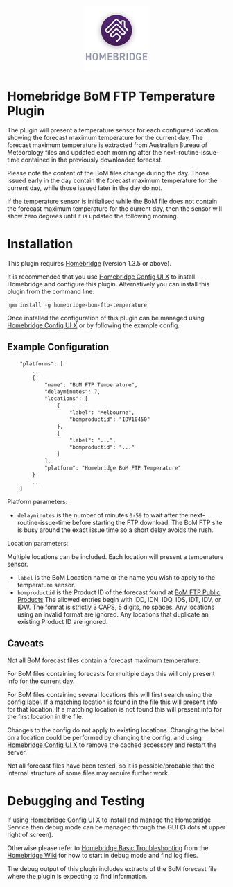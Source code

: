 
<p align="center">

<img src="https://github.com/homebridge/branding/raw/master/logos/homebridge-wordmark-logo-vertical.png" width="150">

</p>

# Homebridge BoM FTP Temperature Plugin

The plugin will present a temperature sensor for each configured location showing the forecast maximum temperature for the current day. The forecast maximum temperature is extracted from Australian Bureau of Meteorology files and updated each morning after the next-routine-issue-time contained in the previously downloaded forecast.

Please note the content of the BoM files change during the day. Those issued early in the day contain the forecast maximum temperature for the current day, while those issued later in the day do not.

If the temperature sensor is initialised while the BoM file does not contain the forecast maximum temperature for the current day, then the sensor will show zero degrees until it is updated the following morning.

# Installation

This plugin requires [Homebridge](https://homebridge.io) (version 1.3.5 or above).

It is recommended that you use [Homebridge Config UI X](https://www.npmjs.com/package/homebridge-config-ui-x) to install Homebridge and configure this plugin. Alternatively you can install this plugin from the command line:

```
npm install -g homebridge-bom-ftp-temperature
```

Once installed the configuration of this plugin can be managed using [Homebridge Config UI X](https://www.npmjs.com/package/homebridge-config-ui-x) or by following the example config.

## Example Configuration

```
    "platforms": [
        ...
        {
            "name": "BoM FTP Temperature",
            "delayminutes": 7,
            "locations": [
                {
                    "label": "Melbourne",
                    "bomproductid": "IDV10450"
                },
                {
                    "label": "...",
                    "bomproductid": "..."
                }
            ],
            "platform": "Homebridge BoM FTP Temperature"
        }
        ...
    ]
```

Platform parameters:
- `delayminutes` is the number of minutes `0-59` to wait after the next-routine-issue-time before starting the FTP download. The BoM FTP site is busy around the exact issue time so a short delay avoids the rush.

Location parameters:

Multiple locations can be included. Each location will present a temperature sensor.
- `label` is the BoM Location name or the name you wish to apply to the temperature sensor.
- `bomproductid` is the Product ID of the forecast found at [BoM FTP Public Products]( http://www.bom.gov.au/catalogue/anon-ftp.shtml) The allowed entries begin with IDD, IDN, IDQ, IDS, IDT, IDV, or IDW. The format is strictly 3 CAPS, 5 digits, no spaces. Any locations using an invalid format are ignored. Any locations that duplicate an existing Product ID are ignored.

## Caveats

Not all BoM forecast files contain a forecast maximum temperature.

For BoM files containing forecasts for multiple days this will only present info for the current day.

For BoM files containing several locations this will first search using the config label. If a matching location is found in the file this will present info for that location. If a matching location is not found this will present info for the first location in the file.

Changes to the config do not apply to existing locations. Changing the label on a location could be performed by changing the config, and using [Homebridge Config UI X](https://www.npmjs.com/package/homebridge-config-ui-x) to remove the cached accessory and restart the server.

Not all forecast files have been tested, so it is possible/probable that the internal structure of some files may require further work.

# Debugging and Testing

If using [Homebridge Config UI X](https://www.npmjs.com/package/homebridge-config-ui-x) to install and manage the Homebridge Service then debug mode can be managed through the GUI (3 dots at upper right of screen).

Otherwise please refer to [Homebridge Basic Troubleshooting](https://github.com/homebridge/homebridge/wiki/Basic-Troubleshooting) from the [Homebridge Wiki](https://github.com/homebridge/homebridge/wiki) for how to start in debug mode and find log files.

The debug output of this plugin includes extracts of the BoM forecast file where the plugin is expecting to find information.

